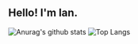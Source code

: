 ## Hello! I'm Ian.

![Anurag's github stats](https://github-readme-stats.vercel.app/api?username=chengtc-dev&theme=tokyonight)
![Top Langs](https://github-readme-stats.vercel.app/api/top-langs/?username=chengtc-dev&theme=tokyonight&layout=compact)
